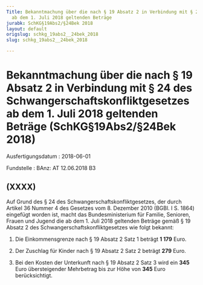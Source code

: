 ```yaml
---
Title: Bekanntmachung über die nach § 19 Absatz 2 in Verbindung mit § 24 des Schwangerschaftskonfliktgesetzes
  ab dem 1. Juli 2018 geltenden Beträge
jurabk: SchKG§19Abs2/§24Bek 2018
layout: default
origslug: schkg_19abs2__24bek_2018
slug: schkg_19abs2__24bek_2018

---
```


# Bekanntmachung über die nach § 19 Absatz 2 in Verbindung mit § 24 des Schwangerschaftskonfliktgesetzes ab dem 1. Juli 2018 geltenden Beträge (SchKG§19Abs2/§24Bek 2018)

Ausfertigungsdatum
:   2018-06-01

Fundstelle
:   BAnz: AT 12.06.2018 B3


## (XXXX)

Auf Grund des § 24 des Schwangerschaftskonfliktgesetzes, der durch Artikel 36 Nummer 4 des Gesetzes vom 8. Dezember 2010 (BGBl. I S. 1864) eingefügt worden ist, macht das Bundesministerium für Familie, Senioren, Frauen und Jugend die ab dem 1. Juli 2018 geltenden Beträge gemäß § 19 Absatz 2 des Schwangerschaftskonfliktgesetzes wie folgt bekannt:

1.  Die Einkommensgrenze nach § 19 Absatz 2 Satz 1 beträgt **1 179**                    Euro.


2.  Der Zuschlag für Kinder nach § 19 Absatz 2 Satz 2 beträgt **279**                    Euro.


3.  Bei den Kosten der Unterkunft nach § 19 Absatz 2 Satz 3 wird ein **345**                    Euro übersteigender Mehrbetrag bis zur Höhe von **345**                    Euro berücksichtigt.




